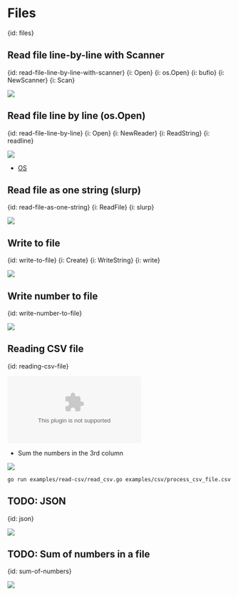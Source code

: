 # Files
{id: files}

## Read file line-by-line with Scanner
{id: read-file-line-by-line-with-scanner}
{i: Open}
{i: os.Open}
{i: bufio}
{i: NewScanner}
{i: Scan}

![](examples/read-file-with-scanner/read_file_with_scanner.go)

## Read file line by line (os.Open)
{id: read-file-line-by-line}
{i: Open}
{i: NewReader}
{i: ReadString}
{i: readline}

![](examples/read-file-line-by-line/read_file_line_by_line.go)

* [OS](https://golang.org/pkg/os/)


## Read file as one string (slurp)
{id: read-file-as-one-string}
{i: ReadFile}
{i: slurp}

![](examples/slurp-file/slurp_file.go)

## Write to file
{id: write-to-file}
{i: Create}
{i: WriteString}
{i: write}

![](examples/write/write_file.go)

## Write number to file
{id: write-number-to-file}

![](examples/write-number/write_number_file.go)

## Reading CSV file
{id: reading-csv-file}

![](examples/read-csv/process_csv_file.csv)

* Sum the numbers in the 3rd column

![](examples/read-csv/read_csv.go)


```
go run examples/read-csv/read_csv.go examples/csv/process_csv_file.csv
```


## TODO: JSON
{id: json}

![](examples/json-round-trip/json_round_trip.go)


## TODO: Sum of numbers in a file
{id: sum-of-numbers}

![](examples/sum/sum.go)


